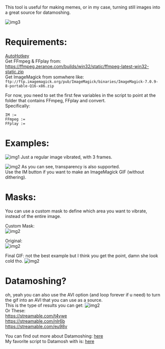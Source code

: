 This tool is useful for making memes, or in my case, turning still images into a great source for datamoshing.

![img3](https://i.imgur.com/FNtYtUo.png)

# Requirements:
[AutoHotkey](https://www.autohotkey.com/download/ahk-install.exe)                                       
Get FFmpeg & FFplay from: https://ffmpeg.zeranoe.com/builds/win32/static/ffmpeg-latest-win32-static.zip                          
Get ImageMagick from somwhere like:                                                                   
`ftp://ftp.imagemagick.org/pub/ImageMagick/binaries/ImageMagick-7.0.9-8-portable-Q16-x86.zip`

For now, you need to set the first few variables in the script to point at the folder that contains FFmpeg, FFplay and convert.          
Specifically:
```
IM :=
FFmpeg :=
FFplay :=
```

# Examples:
![img1](https://i.imgur.com/hVcyxxL.gif)
Just a regular image vibrated, with 3 frames.

![img2](https://i.imgur.com/PNE84w7.gif)
As you can see, transparency is also supported.                                                                          
Use the IM button if you want to make an ImageMagick GIF (without dithering).

# Masks:
You can use a custom mask to define which area you want to vibrate, instead of the entire image.                                          
                                                                                                                       
Custom Mask:                            
![img2](https://i.imgur.com/OIekf6w.png)

Original:                             
![img2](https://i.imgur.com/unRcJyr.png)

Final GIF: not the best example but I think you get the point, damn she look cold tho.
![img2](https://i.imgur.com/P1MRCCZ.gif)


# Datamoshing?
oh, yeah you can also use the AVI option (and loop forever if u need) to turn the gif into an AVI that you can use as a source.             
This is the type of results you can get:
![img2](https://i.imgur.com/2ILgk4k.jpg)                                                                
Or These:                                                                                                               
https://streamable.com/t4vwe                                                                                             
https://streamable.com/nlr6b                                                                             
https://streamable.com/eu98v                                

You can find out more about Datamoshing: [here](http://glitchet.com/resources)                                                                                  
My favorite script to Datamosh with is: [here](https://github.com/itsKaspar/tomato)


